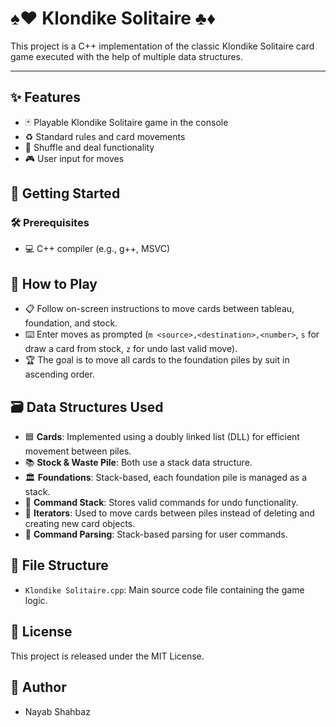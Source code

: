 # ♠️♥️ Klondike Solitaire ♣️♦️

This project is a C++ implementation of the classic Klondike Solitaire card game executed with the help of multiple data structures.

---

## ✨ Features
- 🃏 Playable Klondike Solitaire game in the console
- ♻️ Standard rules and card movements
- 🔀 Shuffle and deal functionality
- 🎮 User input for moves

## 🚀 Getting Started

### 🛠️ Prerequisites
- 💻 C++ compiler (e.g., g++, MSVC)

## 🎲 How to Play
- 📋 Follow on-screen instructions to move cards between tableau, foundation, and stock.
- ⌨️ Enter moves as prompted (`m <source>,<destination>,<number>`, `s` for draw a card from stock, `z` for undo last valid move).
- 🏆 The goal is to move all cards to the foundation piles by suit in ascending order.

## 🗃️ Data Structures Used
- 🟦 **Cards**: Implemented using a doubly linked list (DLL) for efficient movement between piles.
- 📚 **Stock & Waste Pile**: Both use a stack data structure.
- 🏛️ **Foundations**: Stack-based, each foundation pile is managed as a stack.
- 📝 **Command Stack**: Stores valid commands for undo functionality.
- 🔄 **Iterators**: Used to move cards between piles instead of deleting and creating new card objects.
- 🧩 **Command Parsing**: Stack-based parsing for user commands.

## 📁 File Structure
- `Klondike Solitaire.cpp`: Main source code file containing the game logic.

## 📜 License
This project is released under the MIT License.

## 👤 Author
- Nayab Shahbaz
